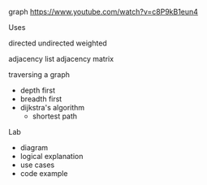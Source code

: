 graph
https://www.youtube.com/watch?v=c8P9kB1eun4


 Uses

 directed
 undirected
 weighted

 adjacency list
 adjacency matrix

 traversing a graph
 * depth first
 * breadth first
 * dijkstra's algorithm
   * shortest path 



Lab
* diagram
* logical explanation
* use cases
* code example